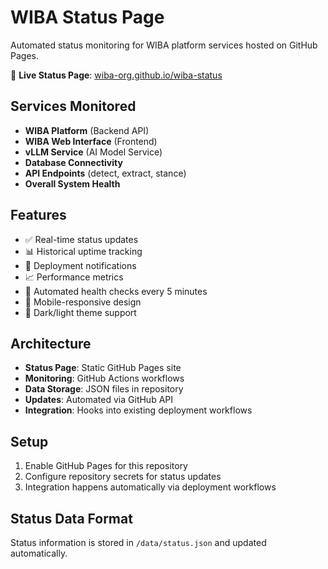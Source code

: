 # WIBA Status Page

Automated status monitoring for WIBA platform services hosted on GitHub Pages.

🔗 **Live Status Page**: [wiba-org.github.io/wiba-status](https://wiba-org.github.io/wiba-status)

## Services Monitored

- **WIBA Platform** (Backend API)
- **WIBA Web Interface** (Frontend)
- **vLLM Service** (AI Model Service)
- **Database Connectivity**
- **API Endpoints** (detect, extract, stance)
- **Overall System Health**

## Features

- ✅ Real-time status updates
- 📊 Historical uptime tracking
- 🚀 Deployment notifications
- 📈 Performance metrics
- 🔄 Automated health checks every 5 minutes
- 📱 Mobile-responsive design
- 🌙 Dark/light theme support

## Architecture

- **Status Page**: Static GitHub Pages site
- **Monitoring**: GitHub Actions workflows
- **Data Storage**: JSON files in repository
- **Updates**: Automated via GitHub API
- **Integration**: Hooks into existing deployment workflows

## Setup

1. Enable GitHub Pages for this repository
2. Configure repository secrets for status updates
3. Integration happens automatically via deployment workflows

## Status Data Format

Status information is stored in `/data/status.json` and updated automatically.